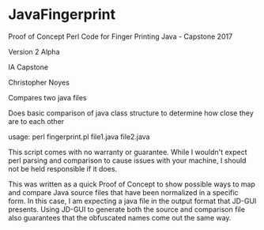 # JavaFingerprint
Proof of Concept Perl Code for Finger Printing Java - Capstone 2017

Version 2 Alpha

IA Capstone

Christopher Noyes

Compares two java files


Does basic comparison of java class structure to determine how close they are to each other


usage: perl fingerprint.pl file1.java file2.java


This script comes with no warranty or guarantee.  While I wouldn't expect perl parsing and comparison to cause issues with your machine, I should not be held responsible if it does.


This was written as a quick Proof of Concept to show possible ways to map and compare Java source files that have been normalized in a specific form.  In this case, I am expecting a java file in the output format that JD-GUI presents.  Using JD-GUI to generate both the source and comparison file also guarantees that the obfuscated names come out the same way.
